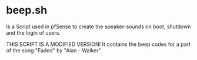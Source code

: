 # beep.sh

Is a Script used in pfSense to create the speaker-sounds on boot, shutdown and the login of users.

THIS SCRIPT IS A MODIFIED VERSION!
It contains the beep codes for a part of the song "Faded" by "Alan - Walker"
